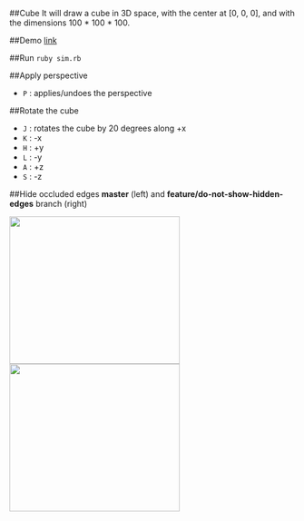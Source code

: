 ##Cube
It will draw a cube in 3D space, with the center at [0, 0, 0], and with the dimensions 100 * 100 * 100.

##Demo
[link](http://cl.ly/1L3o192V3h3P)

##Run
```ruby sim.rb```

##Apply perspective
* `P` : applies/undoes the perspective

##Rotate the cube
* `J` : rotates the cube by 20 degrees along +x
* `K` : -x
* `H` : +y
* `L` : -y
* `A` : +z
* `S` : -z

##Hide occluded edges
**master** (left) and **feature/do-not-show-hidden-edges** branch (right)

<img src="https://github.com/mori15haru/gosu-cube/blob/master/master.png" width="300" height="260" align="top"> <img src="https://github.com/mori15haru/gosu-cube/blob/master/branch.png" width="300" height="260" align="top">
